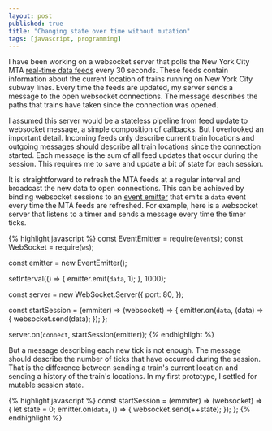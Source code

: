 ```yaml
---
layout: post
published: true
title: "Changing state over time without mutation"
tags: [javascript, programming]
---
```


I have been working on a websocket server that polls the New York City MTA
[real-time data feeds](http://datamine.mta.info/) every 30 seconds.
These feeds contain information about the current location of trains running on
New York City subway lines.
Every time the feeds are updated, my server sends a message to the open
websocket connections.
The message describes the paths that trains have taken since the connection was
opened.

I assumed this server would be a stateless pipeline from feed update to
websocket message, a simple composition of callbacks.
But I overlooked an important detail.
Incoming feeds only describe current train locations and outgoing messages
should describe all train locations since the connection started.
Each message is the sum of all feed updates that occur during the session.
This requires me to save and update a bit of state for each session.

It is straightforward to refresh the MTA feeds at a regular interval and
broadcast the new data to open connections.
This can be achieved by binding websocket sessions to an [event emitter](https://nodejs.org/api/events.html)
that emits a `data` event every time the MTA feeds are refreshed.
For example, here is a websocket server that listens to a timer and sends a
message every time the timer ticks.

{% highlight javascript %}
const EventEmitter = require(`events`);
const WebSocket = require(`ws`);

const emitter = new EventEmitter();

setInterval(() => {
  emitter.emit(`data`, 1);
}, 1000);

const server = new WebSocket.Server({ port: 80, });

const startSession = (emmiter) => (websocket) => {
  emitter.on(`data`, (data) => {
    websocket.send(data);
  });
};

server.on(`connect`, startSession(emitter));
{% endhighlight %}

But a message describing each new tick is not enough.
The message should describe the number of ticks that have occurred during the
session.
That is the difference between sending a train's current location and sending
a history of the train's locations.
In my first prototype, I settled for mutable session state.

{% highlight javascript %}
const startSession = (emmiter) => (websocket) => {
  let state = 0;
  emitter.on(`data`, () => {
    websocket.send(++state);
  });
};
{% endhighlight %}
